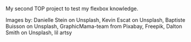 My second TOP project to test my flexbox knowledge.


Images by: Danielle Stein on Unsplash, Kevin Escat on Unsplash, Baptiste Buisson on Unsplash, GraphicMama-team from Pixabay, Freepik, Dalton Smith on Unsplash, lil artsy